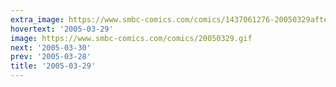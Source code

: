 ```yaml
---
extra_image: https://www.smbc-comics.com/comics/1437061276-20050329after.png
hovertext: '2005-03-29'
image: https://www.smbc-comics.com/comics/20050329.gif
next: '2005-03-30'
prev: '2005-03-28'
title: '2005-03-29'
---
```

